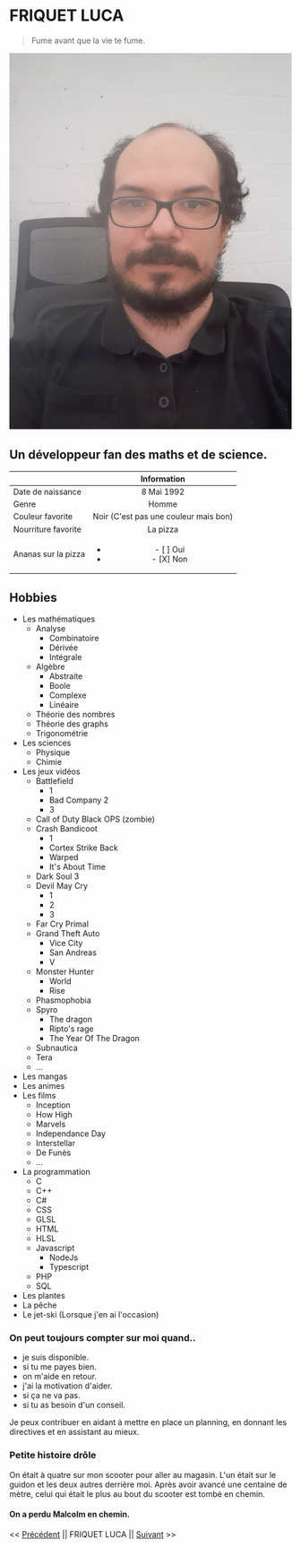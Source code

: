 # FRIQUET LUCA

> Fume avant que la vie te fume.

![Profile picture](Images/friquet_luca.jpg)

## Un développeur fan des maths et de science.

|  | Information |
|:------------|:------------:|
| Date de naissance | 8 Mai 1992 |
| Genre             | Homme      |
| Couleur favorite | Noir (C'est pas une couleur mais bon) |
| Nourriture favorite | La pizza |
| Ananas sur la pizza |  <ul><li>- [ ] Oui</li><li>- [X] Non</li></ul> |

## Hobbies

- Les mathématiques
    - Analyse
        - Combinatoire
        - Dérivée
        - Intégrale
    - Algèbre
        - Abstraite
        - Boole
        - Complexe
        - Linéaire
    - Théorie des nombres
    - Théorie des graphs
    - Trigonométrie
- Les sciences
    - Physique
    - Chimie
- Les jeux vidéos
    - Battlefield
        - 1
        - Bad Company 2
        - 3
    - Call of Duty Black OPS (zombie)
    - Crash Bandicoot
        - 1
        - Cortex Strike Back
        - Warped
        - It's About Time
    - Dark Soul 3
    - Devil May Cry
        - 1
        - 2
        - 3
    - Far Cry Primal
    - Grand Theft Auto
        - Vice City
        - San Andreas
        - V
    - Monster Hunter
        - World
        - Rise
    - Phasmophobia
    - Spyro
        - The dragon
        - Ripto's rage
        - The Year Of The Dragon
    - Subnautica
    - Tera
    - ...
- Les mangas
- Les animes
- Les films
    - Inception
    - How High
    - Marvels
    - Independance Day
    - Interstellar
    - De Funès
    - ...
- La programmation
    - C
    - C++
    - C#
    - CSS
    - GLSL
    - HTML
    - HLSL
    - Javascript
        - NodeJs
        - Typescript
    - PHP
    - SQL
- Les plantes
- La pêche
- Le jet-ski (Lorsque j'en ai l'occasion)

### On peut toujours compter sur moi quand..
- je suis disponible.
- si tu me payes bien.
- on m'aide en retour.
- j'ai la motivation d'aider.
- si ça ne va pas.
- si tu as besoin d'un conseil.

Je peux contribuer en aidant à mettre en place un planning, en donnant les directives et en assistant au mieux.

### Petite histoire drôle
On était à quatre sur mon scooter pour aller au magasin. L'un était sur le guidon et les deux autres derrière moi. Après avoir avancé une centaine de mètre, celui qui était le plus au bout du scooter est tombé en chemin.

#### On a perdu Malcolm en chemin.

<< [Précédent](https://github.com/Roulian1/challenge-markdown/blob/main/README.md) || FRIQUET LUCA || [Suivant](https://github.com/sophiegillard/challengeMarkdown_Sophie/blob/main/README.md) >>